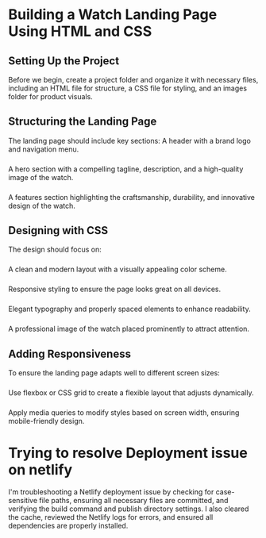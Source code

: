 # Building a Watch Landing Page Using HTML and CSS
## Setting Up the Project
Before we begin, create a project folder and organize it with necessary files, including an HTML file for structure, a CSS file for styling, and an images folder for product visuals.
## Structuring the Landing Page
The landing page should include key sections:
A header with a brand logo and navigation menu.
### 
A hero section with a compelling tagline, description, and a high-quality image of the watch.
###
A features section highlighting the craftsmanship, durability, and innovative design of the watch.
## Designing with CSS
The design should focus on:
###
A clean and modern layout with a visually appealing color scheme.
###
Responsive styling to ensure the page looks great on all devices.
###
Elegant typography and properly spaced elements to enhance readability.
###
A professional image of the watch placed prominently to attract attention.
## Adding Responsiveness
To ensure the landing page adapts well to different screen sizes:
###
Use flexbox or CSS grid to create a flexible layout that adjusts dynamically.
###
Apply media queries to modify styles based on screen width, ensuring mobile-friendly design.

# Trying to resolve Deployment issue on netlify
I'm troubleshooting a Netlify deployment issue by checking for case-sensitive file paths, ensuring all necessary files are committed, and verifying the build command and publish directory settings. I also cleared the cache, reviewed the Netlify logs for errors, and ensured all dependencies are properly installed.

